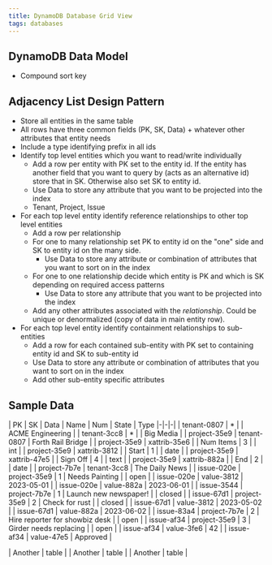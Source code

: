 ```yaml
---
title: DynamoDB Database Grid View
tags: databases
---
```


## DynamoDB Data Model

* Compound sort key

## Adjacency List Design Pattern

* Store all entities in the same table
* All rows have three common fields (PK, SK, Data) + whatever other attributes that entity needs
* Include a type identifying prefix in all ids
* Identify top level entities which you want to read/write individually
  * Add a row per entity with PK set to the entity id. If the entity has another field that you want to query by (acts as an alternative id) store that in SK. Otherwise also set SK to entity id.
  * Use Data to store any attribute that you want to be projected into the index
  * Tenant, Project, Issue
* For each top level entity identify reference relationships to other top level entities
  * Add a row per relationship
  * For one to many relationship set PK to entity id on the "one" side and SK to entity id on the many side.
    * Use Data to store any attribute or combination of attributes that you want to sort on in the index
  * For one to one relationship decide which entity is PK and which is SK depending on required access patterns
    * Use Data to store any attribute that you want to be projected into the index
  * Add any other attributes associated with the *relationship*. Could be unique or denormalized (copy of data in main entity row).
* For each top level entity identify containment relationships to sub-entities
  * Add a row for each contained sub-entity with PK set to containing entity id and SK to sub-entity id
  * Use Data to store any attribute or combination of attributes that you want to sort on in the index
  * Add other sub-entity specific attributes

## Sample Data


| PK | SK | Data | Name | Num | State | Type
|-|-|-|
| tenant-0807 | * | | ACME Engineering |
| tenant-3cc8 | * | | Big Media |
| project-35e9 | tenant-0807 | Forth Rail Bridge |
| project-35e9 | xattrib-35e6 | | Num Items | 3 | | int |
| project-35e9 | xattrib-3812 | | Start | 1 | | date |
| project-35e9 | xattrib-47e5 | | Sign Off | 4 | | text |
| project-35e9 | xattrib-882a | | End | 2 | | date |
| project-7b7e | tenant-3cc8 | The Daily News |
| issue-020e | project-35e9 | 1 | Needs Painting | | open |
| issue-020e | value-3812 | 2023-05-01 | 
| issue-020e | value-882a | 2023-06-01 |
| issue-3544 | project-7b7e | 1 | Launch new newspaper! | | closed |
| issue-67d1 | project-35e9 | 2 | Check for rust | | closed |
| issue-67d1 | value-3812 | 2023-05-02 |
| issue-67d1 | value-882a | 2023-06-02 |
| issue-83a4 | project-7b7e | 2 | Hire reporter for showbiz desk | | open |
| issue-af34 | project-35e9 | 3 | Girder needs replacing | | open |
| issue-af34 | value-3fe6 | 42 |
| issue-af34 | value-47e5 | Approved |

<style type="text/css">
table:first-of-type tr:nth-child(2) {background-color:#f3f6fa;}
table:nth-of-type(2) tr:nth-child(1) {background-color:#f3f6fa;}
tr:nth-child(8) {background-color:#f3f6fa;}
tr:nth-child(12) {background-color:#f3f6fa;}
tr:nth-child(16) {background-color:#f3f6fa;}
</style>

| Another | table |
| Another | table |
| Another | table |